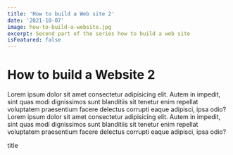 ```yaml
---
title: 'How to build a Web site 2'
date: '2021-10-07'
image: how-to-build-a-website.jpg
excerpt: Second part of the series how to build a web site
isFeatured: false
---
```


# How to build a Website 2

Lorem ipsum dolor sit amet consectetur adipisicing elit. Autem in impedit, sint quas modi dignissimos sunt blanditiis sit tenetur enim repellat voluptatem praesentium facere delectus corrupti eaque adipisci, ipsa odio?
Lorem ipsum dolor sit amet consectetur adipisicing elit. Autem in impedit, sint quas modi dignissimos sunt blanditiis sit tenetur enim repellat voluptatem praesentium facere delectus corrupti eaque adipisci, ipsa odio?

title
